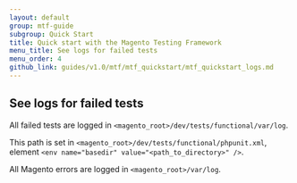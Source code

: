 ```yaml
---
layout: default
group: mtf-guide
subgroup: Quick Start
title: Quick start with the Magento Testing Framework
menu_title: See logs for failed tests
menu_order: 4
github_link: guides/v1.0/mtf/mtf_quickstart/mtf_quickstart_logs.md
---
```


<h2 id="mtf_quickstart_logs">See logs for failed tests</h2>

All failed tests are logged in <code>&lt;magento_root&gt;/dev/tests/functional/var/log</code>.

<div class="bs-callout bs-callout-tip">
  <p>This path is set in <code>&lt;magento_root&gt;/dev/tests/functional/phpunit.xml</code>, element <code>&lt;env name="basedir" value="&lt;path_to_directory&gt;" /&gt;</code>.</p>
</div>

All Magento errors are logged in <code>&lt;magento_root&gt;/var/log</code>.